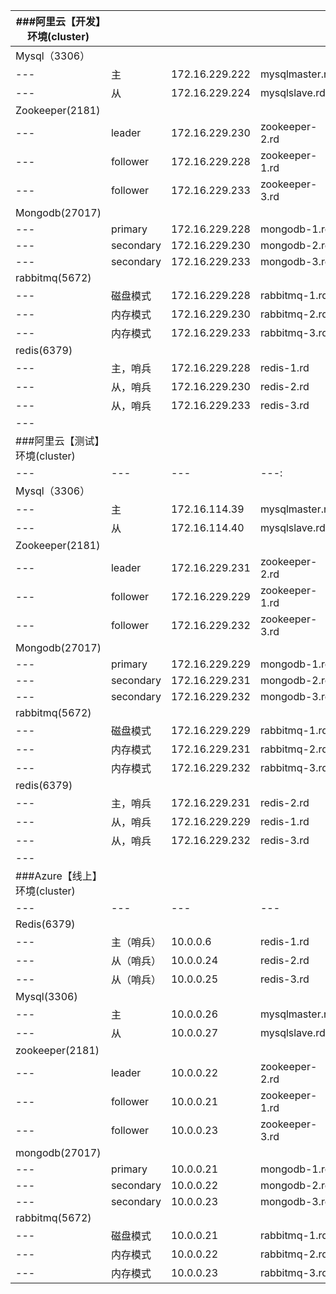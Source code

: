 |###阿里云【开发】环境(cluster)||||
|---|---|---|---|
|Mysql（3306）||||
|---|主|172.16.229.222|mysqlmaster.rd|
|---|从|172.16.229.224|mysqlslave.rd|
|Zookeeper(2181)||||
|---|leader|172.16.229.230|zookeeper-2.rd|
|---|follower|172.16.229.228|zookeeper-1.rd|
|---|follower|172.16.229.233|zookeeper-3.rd|
|Mongodb(27017)||||
|---|primary|172.16.229.228|mongodb-1.rd|
|---|secondary|172.16.229.230|mongodb-2.rd|
|---|secondary|172.16.229.233|mongodb-3.rd|
|rabbitmq(5672)||||
|---|磁盘模式|172.16.229.228|rabbitmq-1.rd|
|---|内存模式|172.16.229.230|rabbitmq-2.rd|
|---|内存模式|172.16.229.233|rabbitmq-3.rd|
|redis(6379)||||
|---|主，哨兵|172.16.229.228|redis-1.rd|
|---|从，哨兵|172.16.229.230|redis-2.rd|
|---|从，哨兵|172.16.229.233|redis-3.rd|
|---||||
|###阿里云【测试】环境(cluster)||||
|---|---|---|---:|
|Mysql（3306）||||
|---|主|172.16.114.39|mysqlmaster.rd|
|---|从|172.16.114.40|mysqlslave.rd|
|Zookeeper(2181)||||
|---|leader|172.16.229.231|zookeeper-2.rd|
|---|follower|172.16.229.229|zookeeper-1.rd|
|---|follower|172.16.229.232|zookeeper-3.rd|
|Mongodb(27017)||||
|---|primary|172.16.229.229|mongodb-1.rd|
|---|secondary|172.16.229.231|mongodb-2.rd|
|---|secondary|172.16.229.232|mongodb-3.rd|
|rabbitmq(5672)||||
|---|磁盘模式|172.16.229.229|rabbitmq-1.rd|
|---|内存模式|172.16.229.231|rabbitmq-2.rd|
|---|内存模式|172.16.229.232|rabbitmq-3.rd|
|redis(6379)||||
|---|主，哨兵|172.16.229.231|redis-2.rd|
|---|从，哨兵|172.16.229.229|redis-1.rd|
|---|从，哨兵|172.16.229.232|redis-3.rd|
|---||||
|###Azure【线上】环境(cluster)||||
|---|---|---|---|
|Redis(6379)||||
|---|主（哨兵）|10.0.0.6|redis-1.rd|
|---|从（哨兵）|10.0.0.24|redis-2.rd|
|---|从（哨兵）|10.0.0.25|redis-3.rd|
|Mysql(3306)||||
|---|主|10.0.0.26|mysqlmaster.rd|
|---|从|10.0.0.27|mysqlslave.rd|
|zookeeper(2181)||||
|---|leader|10.0.0.22|zookeeper-2.rd|
|---|follower|10.0.0.21|zookeeper-1.rd|
|---|follower|10.0.0.23|zookeeper-3.rd|
|mongodb(27017)||||
|---|primary|10.0.0.21|mongodb-1.rd|
|---|secondary|10.0.0.22|mongodb-2.rd|
|---|secondary|10.0.0.23|mongodb-3.rd|
|rabbitmq(5672)||||
|---|磁盘模式|10.0.0.21|rabbitmq-1.rd|
|---|内存模式|10.0.0.22|rabbitmq-2.rd|
|---|内存模式|10.0.0.23|rabbitmq-3.rd|
